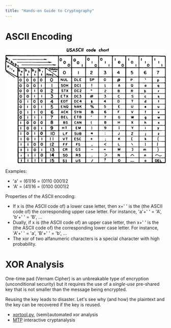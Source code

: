 ```yaml
--- 
title: "Hands-on Guide to Cryptography"
---
```


# ASCII Encoding
![ASCII Table](USASCII_code_chart.png "ASCII Table")

Examples:

- 'a' = (61)16 = (0110 0001)2
- 'A' = (41)16 = (0100 0001)2

Properties of the ASCII encoding:
- If x is (the ASCII code of) a lower case letter, then x+' ' is the (the ASCII code of) the corresponding upper case letter.  For instance, 'a'+' ' = 'A', 'b'+' ' = 'B', ...
- Dually, if x is (the ASCII code of) an upper case letter, then x+' ' is the (the ASCII code of) the corresponding lower case letter.  For instance, 'A'+' ' = 'a', 'B'+' ' = 'b', ...
- The xor of two alfanumeric characters is a special character with high probability.

# XOR Analysis

One-time pad (Vernam Cipher) is an unbreakable type of encryption (unconditional security) but it requires the use of a *single-use* pre-shared key that is not smaller than the message being encrypted.

Reusing the key leads to disaster.  Let's see why (and how) the plaintext and the key can be recovered if the key is reused.

* [xortool.py](https://github.com/hellman/xortool), (semi)automated xor analysis
* [MTP](https://github.com/CameronLonsdale/MTP) interactive cryptanalysis